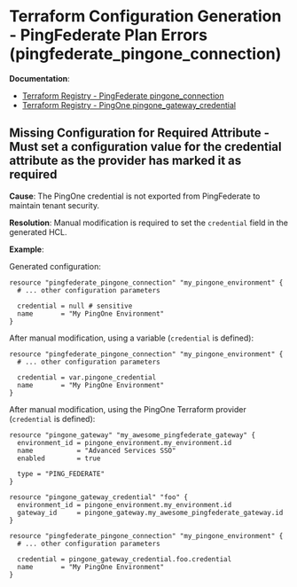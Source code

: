 # Terraform Configuration Generation - PingFederate Plan Errors (pingfederate_pingone_connection)

**Documentation**:
- [Terraform Registry - PingFederate pingone_connection](https://registry.terraform.io/providers/pingidentity/pingfederate/latest/docs/resources/pingone_connection#schema)
- [Terraform Registry - PingOne pingone_gateway_credential](https://registry.terraform.io/providers/pingidentity/pingone/latest/docs/resources/gateway_credential)

## Missing Configuration for Required Attribute - Must set a configuration value for the credential attribute as the provider has marked it as required

**Cause**: The PingOne credential is not exported from PingFederate to maintain tenant security.

**Resolution**: Manual modification is required to set the `credential` field in the generated HCL.

**Example**:

Generated configuration:
```hcl
resource "pingfederate_pingone_connection" "my_pingone_environment" {
  # ... other configuration parameters

  credential = null # sensitive
  name       = "My PingOne Environment"
}
```

After manual modification, using a variable (`credential` is defined):
```hcl
resource "pingfederate_pingone_connection" "my_pingone_environment" {
  # ... other configuration parameters

  credential = var.pingone_credential
  name       = "My PingOne Environment"
}
```

After manual modification, using the PingOne Terraform provider (`credential` is defined):
```hcl
resource "pingone_gateway" "my_awesome_pingfederate_gateway" {
  environment_id = pingone_environment.my_environment.id
  name           = "Advanced Services SSO"
  enabled        = true

  type = "PING_FEDERATE"
}

resource "pingone_gateway_credential" "foo" {
  environment_id = pingone_environment.my_environment.id
  gateway_id     = pingone_gateway.my_awesome_pingfederate_gateway.id
}

resource "pingfederate_pingone_connection" "my_pingone_environment" {
  # ... other configuration parameters

  credential = pingone_gateway_credential.foo.credential
  name       = "My PingOne Environment"
}
```

